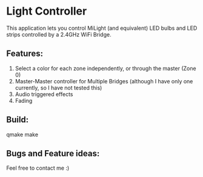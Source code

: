 
# Light Controller

This application lets you control MiLight (and equivalent) LED bulbs and LED strips controlled by a 2.4GHz WiFi Bridge.

## Features:
  1. Select a color for each zone independently, or through the master (Zone 0)
  2. Master-Master controller for Multiple Bridges (although I have only one currently, so I have not tested this)
  3. Audio triggered effects
  4. Fading

## Build:

  qmake
  make

## Bugs and Feature ideas:

Feel free to contact me :)
 


